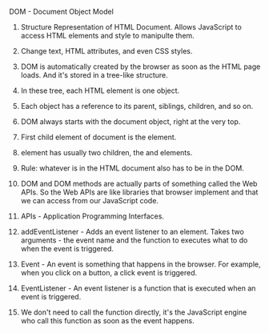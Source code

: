 DOM - Document Object Model

1. Structure Representation of HTML Document. Allows JavaScript to access HTML elements and style to manipulte them.

2. Change text, HTML attributes, and even CSS styles.

3. DOM is automatically created by the browser as soon as the HTML page loads. And it's stored in a tree-like structure.

4. In these tree, each HTML element is one object.

5. Each object has a reference to its parent, siblings, children, and so on.

6. DOM always starts with the document object, right at the very top.

7. First child element of document is the <html> element.

8. <html> element has usually two children, the <head> and <body> elements.

9. Rule: whatever is in the HTML document also has to be in the DOM.

10. DOM and DOM methods are actually parts of something called the Web APIs. So the Web APIs are like libraries that browser implement and that we can access from our JavaScript code.

11. APIs - Application Programming Interfaces.

12. addEventListener - Adds an event listener to an element. Takes two arguments - the event name and the function to executes what to do when the event is triggered.

13. Event - An event is something that happens in the browser. For example, when you click on a button, a click event is triggered.

14. EventListener - An event listener is a function that is executed when an event is triggered.

15. We don't need to call the function directly, it's the JavaScript engine who call this function as soon as the event happens. 